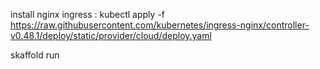 install nginx ingress :
kubectl apply -f https://raw.githubusercontent.com/kubernetes/ingress-nginx/controller-v0.48.1/deploy/static/provider/cloud/deploy.yaml

skaffold run
